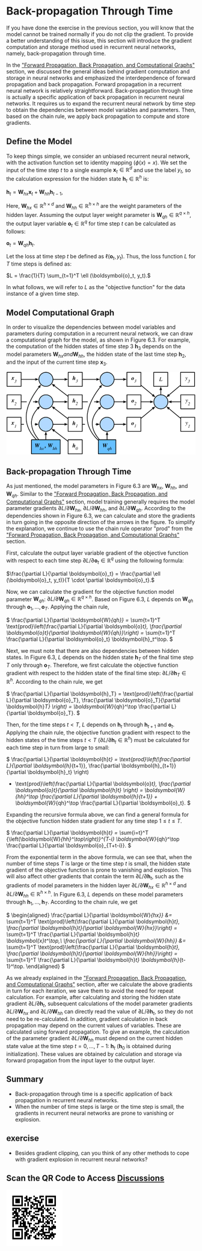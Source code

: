 # Back-propagation Through Time

If you have done the exercise in the previous section, you will know that the model cannot be trained normally if you do not clip the gradient. To provide a better understanding of this issue, this section will introduce the gradient computation and storage method used in recurrent neural networks, namely, back-propagation through time.

In the ["Forward Propagation, Back Propagation, and Computational Graphs"](../chapter_deep-learning-basics/backprop.md) section, we discussed the general ideas behind gradient computation and storage in neural networks and emphasized the interdependence of forward propagation and back propagation. Forward propagation in a recurrent neural network is relatively straightforward. Back-propagation through time is actually a specific application of back propagation in recurrent neural networks. It requires us to expand the recurrent neural network by time step to obtain the dependencies between model variables and parameters. Then, based on the chain rule, we apply back propagation to compute and store gradients.


## Define the Model

To keep things simple, we consider an unbiased recurrent neural network, with the activation function set to identity mapping ($\phi(x)=x$). We set the input of the time step $t$ to a single example $\boldsymbol{x}_t \in \mathbb{R}^d$ and use the label $y_t$, so the calculation expression for the hidden state $\boldsymbol{h}_t \in \mathbb{R}^h$ is:

$\boldsymbol{h}_t = \boldsymbol{W}_{hx} \boldsymbol{x}_t + \boldsymbol{W}_{hh} \boldsymbol{h}_{t-1},$

Here, $\boldsymbol{W}_{hx} \in \mathbb{R}^{h \times d}$ and $\boldsymbol{W}_{hh} \in \mathbb{R}^{h \times h}$ are the weight parameters of the hidden layer. Assuming the output layer weight parameter is $\boldsymbol{W}_{qh} \in \mathbb{R}^{q \times h}$, the output layer variable $\boldsymbol{o}_t \in \mathbb{R}^q$ for time step $t$ can be calculated as follows:

$\boldsymbol{o}_t = \boldsymbol{W}_{qh} \boldsymbol{h}_{t}.$

Let the loss at time step $t$ be defined as $\ell(\boldsymbol{o}_t, y_t)$. Thus, the loss function $L$ for $T$ time steps is defined as:

$L = \frac{1}{T} \sum_{t=1}^T \ell (\boldsymbol{o}_t, y_t).$

In what follows, we will refer to $L$ as the "objective function" for the data instance of a given time step.


## Model Computational Graph

In order to visualize the dependencies between model variables and parameters during computation in a recurrent neural network, we can draw a computational graph for the model, as shown in Figure 6.3. For example, the computation of the hidden states of time step 3 $\boldsymbol{h}_3$ depends on the model parameters $\boldsymbol{W}_{hx} and \boldsymbol{W}_{hh}$, the hidden state of the last time step $\boldsymbol{h}_2$, and the input of the current time step $\boldsymbol{x}_3$.


![ Computational dependencies for a recurrent neural network model with three time steps. Boxes represent variables (not shaded) or parameters (shaded) and circles represent operators. ](../img/rnn-bptt.svg)

## Back-propagation Through Time

As just mentioned, the model parameters in Figure 6.3 are $\boldsymbol{W}_{hx}$, $\boldsymbol{W}_{hh}$, and $\boldsymbol{W}_{qh}$. Similar to the ["Forward Propagation, Back Propagation, and Computational Graphs"](../chapter_deep-learning-basics/backprop.md) section, model training generally requires the model parameter gradients $\partial L/\partial \boldsymbol{W}_{hx}$, $\partial L/\partial \boldsymbol{W}_{hh}$, and $\partial L/\partial \boldsymbol{W}_{qh}$.
According to the dependencies shown in Figure 6.3, we can calculate and store the gradients in turn going in the opposite direction of the arrows in the figure. To simplify the explanation, we continue to use the chain rule operator "prod" from the ["Forward Propagation, Back Propagation, and Computational Graphs"](../chapter_deep-learning-basics/backprop.md) section.

First, calculate the output layer variable gradient of the objective function with respect to each time step $\partial L/\partial \boldsymbol{o}_t \in \mathbb{R}^q$ using the following formula:

$\frac{\partial L}{\partial \boldsymbol{o}_t} =  \frac{\partial \ell (\boldsymbol{o}_t, y_t)}{T \cdot \partial \boldsymbol{o}_t}.$

Now, we can calculate the gradient for the objective function model parameter $\boldsymbol{W}_{qh}$: $\partial L/\partial \boldsymbol{W}_{qh} \in \mathbb{R}^{q \times h}$. Based on Figure 6.3, $L$ depends on $\boldsymbol{W}_{qh}$ through $\boldsymbol{o}_1, \ldots, \boldsymbol{o}_T$. Applying the chain rule,

$
\frac{\partial L}{\partial \boldsymbol{W}_{qh}} 
= \sum_{t=1}^T \text{prod}\left(\frac{\partial L}{\partial \boldsymbol{o}_t}, \frac{\partial \boldsymbol{o}_t}{\partial \boldsymbol{W}_{qh}}\right) 
= \sum_{t=1}^T \frac{\partial L}{\partial \boldsymbol{o}_t} \boldsymbol{h}_t^\top.
$


Next, we must note that there are also dependencies between hidden states.
In Figure 6.3, $L$ depends on the hidden state $\boldsymbol{h}_T$ of the final time step $T$ only through $\boldsymbol{o}_T$. Therefore, we first calculate the objective function gradient with respect to the hidden state of the final time step: $\partial L/\partial \boldsymbol{h}_T \in \mathbb{R}^h$. According to the chain rule, we get

$
\frac{\partial L}{\partial \boldsymbol{h}_T} = \text{prod}\left(\frac{\partial L}{\partial \boldsymbol{o}_T}, \frac{\partial \boldsymbol{o}_T}{\partial \boldsymbol{h}_T} \right) = \boldsymbol{W}_{qh}^\top \frac{\partial L}{\partial \boldsymbol{o}_T}.
$



Then, for the time steps $t < T$,
$L$ depends on $\boldsymbol{h}_t$ through $\boldsymbol{h}_{t+1}$ and $\boldsymbol{o}_t$. Applying the chain rule,
the objective function gradient with respect to the hidden states of the time steps $t < T$ ($\partial L/\partial \boldsymbol{h}_t \in \mathbb{R}^h$) must be calculated for each time step in turn from large to small:


$
\frac{\partial L}{\partial \boldsymbol{h}_t} 
= \text{prod}\left(\frac{\partial L}{\partial \boldsymbol{h}_{t+1}}, \frac{\partial \boldsymbol{h}_{t+1}}{\partial \boldsymbol{h}_t} \right) 
+ \text{prod}\left(\frac{\partial L}{\partial \boldsymbol{o}_t}, \frac{\partial \boldsymbol{o}_t}{\partial \boldsymbol{h}_t} \right) 
= \boldsymbol{W}_{hh}^\top \frac{\partial L}{\partial \boldsymbol{h}_{t+1}} + \boldsymbol{W}_{qh}^\top \frac{\partial L}{\partial \boldsymbol{o}_t}.
$

Expanding the recursive formula above, we can find a general formula for the objective function hidden state gradient for any time step $1 \leq t \leq T$.

$
\frac{\partial L}{\partial \boldsymbol{h}_t} 
= \sum_{i=t}^T {\left(\boldsymbol{W}_{hh}^\top\right)}^{T-i} \boldsymbol{W}_{qh}^\top \frac{\partial L}{\partial \boldsymbol{o}_{T+t-i}}.
$

From the exponential term in the above formula, we can see that, when the number of time steps $T$ is large or the time step $t$ is small, the hidden state gradient of the objective function is prone to vanishing and explosion. This will also affect other gradients that contain the term $\partial L / \partial \boldsymbol{h}_t$, such as the gradients of model parameters in the hidden layer $\partial L / \partial \boldsymbol{W}_{hx} \in \mathbb{R}^{h \times d}$ and $\partial L / \partial \boldsymbol{W}_{hh} \in \mathbb{R}^{h \times h}$.
In Figure 6.3, $L$ depends on these model parameters through $\boldsymbol{h}_1, \ldots, \boldsymbol{h}_T$.
According to the chain rule, we get

$
\begin{aligned}
\frac{\partial L}{\partial \boldsymbol{W}_{hx}} 
&= \sum_{t=1}^T \text{prod}\left(\frac{\partial L}{\partial \boldsymbol{h}_t}, \frac{\partial \boldsymbol{h}_t}{\partial \boldsymbol{W}_{hx}}\right) 
= \sum_{t=1}^T \frac{\partial L}{\partial \boldsymbol{h}_t} \boldsymbol{x}_t^\top,\\
\frac{\partial L}{\partial \boldsymbol{W}_{hh}} 
&= \sum_{t=1}^T \text{prod}\left(\frac{\partial L}{\partial \boldsymbol{h}_t}, \frac{\partial \boldsymbol{h}_t}{\partial \boldsymbol{W}_{hh}}\right) 
= \sum_{t=1}^T \frac{\partial L}{\partial \boldsymbol{h}_t} \boldsymbol{h}_{t-1}^\top.
\end{aligned}
$


As we already explained in the ["Forward Propagation, Back Propagation, and Computational Graphs"](../chapter_deep-learning-basics/backprop.md) section, after we calculate the above gradients in turn for each iteration, we save them to avoid the need for repeat calculation. For example, after calculating and storing the hidden state gradient $\partial L/\partial \boldsymbol{h}_t$, subsequent calculations of the model parameter gradients $\partial L/\partial  \boldsymbol{W}_{hx}$ and $\partial L/\partial \boldsymbol{W}_{hh}$ can directly read the value of $\partial L/\partial \boldsymbol{h}_t$, so they do not need to be re-calculated.
In addition, gradient calculation in back propagation may depend on the current values of variables. These are calculated using forward propagation.
To give an example, the calculation of the parameter gradient $\partial L/\partial \boldsymbol{W}_{hh}$ must depend on the current hidden state value at the time step $t = 0, \ldots, T-1$: $\boldsymbol{h}_t$ ($\boldsymbol{h}_0$ is obtained during initialization). These values are obtained by calculation and storage via forward propagation from the input layer to the output layer.


## Summary

* Back-propagation through time is a specific application of back propagation in recurrent neural networks.
* When the number of time steps is large or the time step is small, the gradients in recurrent neural networks are prone to vanishing or explosion.


## exercise

* Besides gradient clipping, can you think of any other methods to cope with gradient explosion in recurrent neural networks?

## Scan the QR Code to Access [Discussions](https://discuss.gluon.ai/t/topic/3711)

![](../img/qr_bptt.svg)

